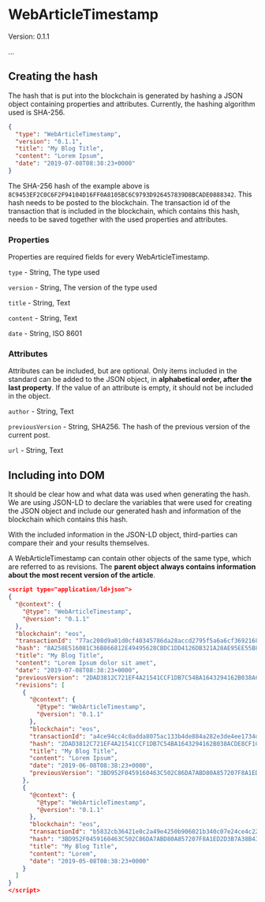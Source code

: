 # WebArticleTimestamp

Version: 0.1.1

...

## Creating the hash

The hash that is put into the blockchain is generated by hashing a JSON object containing properties and attributes. Currently, the hashing algorithm used is SHA-256.

```json
{
  "type": "WebArticleTimestamp",
  "version": "0.1.1",
  "title": "My Blog Title",
  "content": "Lorem Ipsum",
  "date": "2019-07-08T08:38:23+0000"
}
```

The SHA-256 hash of the example above is `8C9453EF2C0C6F2F94104D16FF0A8105BC6C9793D926457839D8BCADE0888342`. This hash needs to be posted to the blockchain. The transaction id of the transaction that is included in the blockchain, which contains this hash, needs to be saved together with the used properties and attributes. 

### Properties

Properties are required fields for every WebArticleTimestamp. 

`type` - String, The type used

`version` - String, The version of the type used

`title` - String, Text

`content` - String, Text

`date` - String, ISO 8601

### Attributes

Attributes can be included, but are optional. Only items included in the standard can be added to the JSON object, in **alphabetical order, after the last property**. If the value of an attribute is empty, it should not be included in the object.

`author` - String, Text

`previousVersion` - String, SHA256. The hash of the previous version of the current post.

`url` - String, Text

## Including into DOM

It should be clear how and what data was used when generating the hash. We are using JSON-LD to declare the variables that were used for creating the JSON object and include our generated hash and information of the blockchain which contains this hash. 

With the included information in the JSON-LD object, third-parties can compare their and your results themselves.

A WebArticleTimestamp can contain other objects of the same type, which are referred to as revisions. The **parent object always contains information about the most recent version of the article**.

```json
<script type="application/ld+json">
{
  "@context": {
    "@type": "WebArticleTimestamp",
    "@version": "0.1.1"
  },
  "blockchain": "eos",
  "transactionId": "77ac208d9a01d0cf40345786da28accd2795f5a6a6cf3692168a2a71ca165708",
  "hash": "8A258E516081C36B866812E49495628CBDC1DD4126DB321A28AE95EE55B83BAB",
  "title": "My Blog Title",
  "content": "Lorem Ipsum dolor sit amet",
  "date": "2019-07-08T08:38:23+0000",
  "previousVersion": "2DAD3812C721EF4A21541CCF1DB7C54BA1643294162B038ACDE8CF1CE7DA511B",
  "revisions": [
    {
      "@context": {
        "@type": "WebArticleTimestamp",
        "@version": "0.1.1"
      },
      "blockchain": "eos",
      "transactionId": "a4ce94cc4c0adda8075ac133b4de884a282e3de4ee1734d808a2e9737e06f5a1",
      "hash": "2DAD3812C721EF4A21541CCF1DB7C54BA1643294162B038ACDE8CF1CE7DA511B",
      "title": "My Blog Title",
      "content": "Lorem Ipsum",
      "date": "2019-06-08T08:38:23+0000",
      "previousVersion": "3BD952F0459160463C502C86DA7ABD80A857207F8A1ED2D3B7A38B438CA0D071"
    },
    {
      "@context": {
        "@type": "WebArticleTimestamp",
        "@version": "0.1.1"
      },
      "blockchain": "eos",
      "transactionId": "b5832cb36421e0c2a49e4250b906021b340c07e24ce4c22156cf7d7cbf9a1254",
      "hash": "3BD952F0459160463C502C86DA7ABD80A857207F8A1ED2D3B7A38B438CA0D071",
      "title": "My Blog Title",
      "content": "Lorem",
      "date": "2019-05-08T08:38:23+0000"
    }
  ]
}
</script>
```

